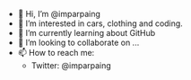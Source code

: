 - 👋 Hi, I’m @imparpaing
- 👀 I’m interested in cars, clothing and coding.
- 🌱 I’m currently learning about GitHub
- 💞️ I’m looking to collaborate on ...
- 📫 How to reach me:
  - Twitter: @imparpaing
  
<!---
imparpaing/imparpaing is a ✨ special ✨ repository because its `README.md` (this file) appears on your GitHub profile.
You can click the Preview link to take a look at your changes.
--->
